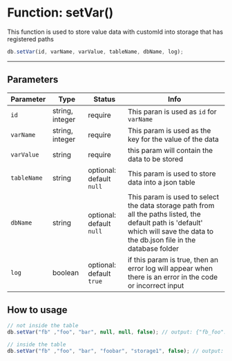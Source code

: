 # Function: setVar()

This function is used to store value data with customId into storage that has registered paths

```js
db.setVar(id, varName, varValue, tableName, dbName, log);
```

---
## Parameters

| Parameter | Type | Status | Info | 
| --- | --- | --- | --- | 
| `id` | string, integer | require | This paran is used as `id` for `varName` |
| `varName` | string, integer | require | This param is used as the key for the value of the data |
| `varValue` | string | require | this param will contain the data to be stored |
| `tableName` | string | optional: default `null` | This param is used to store data into a json table |
| `dbName` | string | optional: default `null` | This param is used to select the data storage path from all the paths listed, the default path is 'default' which will save the data to the db.json file in the database folder |
| `log` | boolean | optional: default `true` | if this param is true, then an error log will appear when there is an error in the code or incorrect input |

## How to usage

```js
// not inside the table
db.setVar("fb" ,"foo", "bar", null, null, false); // output: {"fb_foo":"bar"}

// inside the table
db.setVar("fb" ,"foo", "bar", "foobar", "storage1", false); // output: {"foobar":{"fb_foo":"bar"}} - the data is saved in storage1 path, you can see the path at storage.md docs
```
